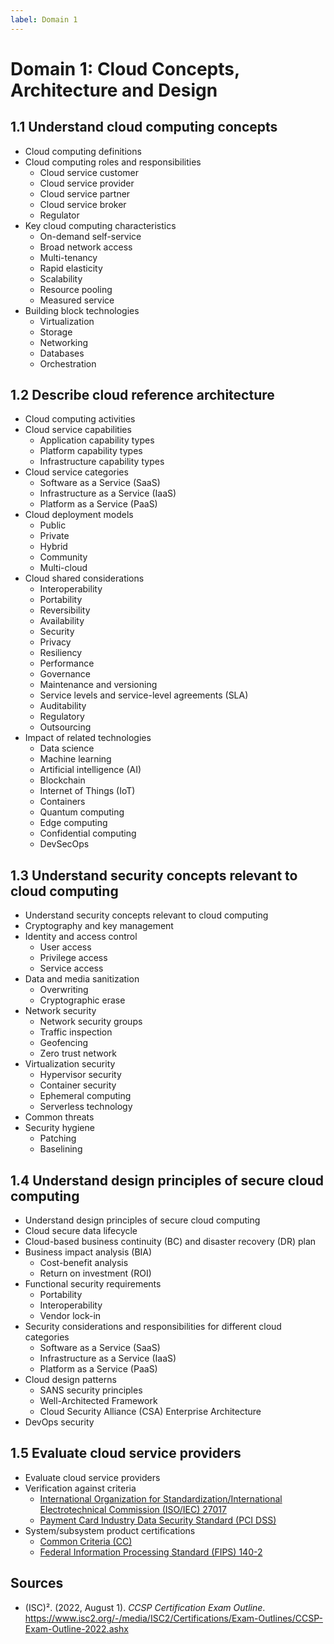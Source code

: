 ```yaml
---
label: Domain 1
---
```


# Domain 1: Cloud Concepts, Architecture and Design

## 1.1 Understand cloud computing concepts

- Cloud computing definitions
- Cloud computing roles and responsibilities
  - Cloud service customer
  - Cloud service provider
  - Cloud service partner
  - Cloud service broker
  - Regulator
- Key cloud computing characteristics
  - On-demand self-service
  - Broad network access
  - Multi-tenancy
  - Rapid elasticity
  - Scalability
  - Resource pooling
  - Measured service
- Building block technologies
  - Virtualization
  - Storage
  - Networking
  - Databases
  - Orchestration
  
## 1.2 Describe cloud reference architecture

- Cloud computing activities
- Cloud service capabilities
  - Application capability types
  - Platform capability types
  - Infrastructure capability types
- Cloud service categories
  - Software as a Service (SaaS)
  - Infrastructure as a Service (IaaS)
  - Platform as a Service (PaaS)
- Cloud deployment models
  - Public
  - Private
  - Hybrid
  - Community
  - Multi-cloud
- Cloud shared considerations
  - Interoperability
  - Portability
  - Reversibility
  - Availability
  - Security
  - Privacy
  - Resiliency
  - Performance
  - Governance
  - Maintenance and versioning
  - Service levels and service-level agreements (SLA)
  - Auditability
  - Regulatory
  - Outsourcing
- Impact of related technologies
  - Data science
  - Machine learning
  - Artificial intelligence (AI)
  - Blockchain
  - Internet of Things (IoT)
  - Containers
  - Quantum computing
  - Edge computing
  - Confidential computing
  - DevSecOps

## 1.3 Understand security concepts relevant to cloud computing

- Understand security concepts relevant to cloud computing
- Cryptography and key management
- Identity and access control
  - User access
  - Privilege access
  - Service access
- Data and media sanitization
  - Overwriting
  - Cryptographic erase
- Network security
  - Network security groups
  - Traffic inspection
  - Geofencing
  - Zero trust network
- Virtualization security
  - Hypervisor security
  - Container security
  - Ephemeral computing
  - Serverless technology
- Common threats
- Security hygiene
  - Patching
  - Baselining

## 1.4 Understand design principles of secure cloud computing

- Understand design principles of secure cloud computing
- Cloud secure data lifecycle
- Cloud-based business continuity (BC) and disaster recovery (DR) plan
- Business impact analysis (BIA)
  - Cost-benefit analysis
  - Return on investment (ROI)
- Functional security requirements
  - Portability
  - Interoperability
  - Vendor lock-in
- Security considerations and responsibilities for different cloud categories
  - Software as a Service (SaaS)
  - Infrastructure as a Service (IaaS)
  - Platform as a Service (PaaS)
- Cloud design patterns
  - SANS security principles
  - Well-Architected Framework
  - Cloud Security Alliance (CSA) Enterprise Architecture
- DevOps security

## 1.5 Evaluate cloud service providers

- Evaluate cloud service providers
- Verification against criteria
  - [International Organization for Standardization/International Electrotechnical Commission (ISO/IEC) 27017](/standards/iso-iec-27017-2015.md)
  - [Payment Card Industry Data Security Standard (PCI DSS)](/standards/pci-dss.md)
- System/subsystem product certifications
  - [Common Criteria (CC)](/standards/iso-iec-15408-2009.md)
  - [Federal Information Processing Standard (FIPS) 140-2](/standards/nist-fips-140-2.md)

## Sources

- (ISC)². (2022, August 1). *CCSP Certification Exam Outline*. https://www.isc2.org/-/media/ISC2/Certifications/Exam-Outlines/CCSP-Exam-Outline-2022.ashx